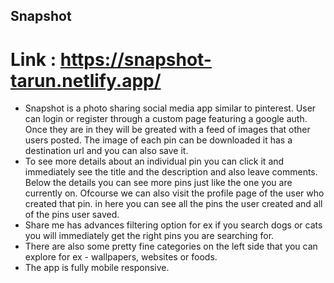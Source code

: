 ## Snapshot
# Link : https://snapshot-tarun.netlify.app/

* Snapshot is a photo sharing social media app similar to pinterest. User can login or register through a custom page featuring a google auth. Once they are in they will be greated with a feed of images that other users posted. The image of each pin can be downloaded it has a destination url and you can also save it.
* To see more details about an individual pin you can click it and immediately see the title and the description and also leave comments. Below the details you can see more pins just like  the one you are currently on. Ofcourse we can also visit the profile page of the user who created that pin. in here you can see all the pins the user created and all of the pins user saved.
* Share me has advances filtering option for ex if you search dogs or cats you will immediately get the right pins you are searching for.
* There are also some pretty fine categories on the left side that you can explore for ex - wallpapers, websites or foods.
* The app is fully mobile responsive.
